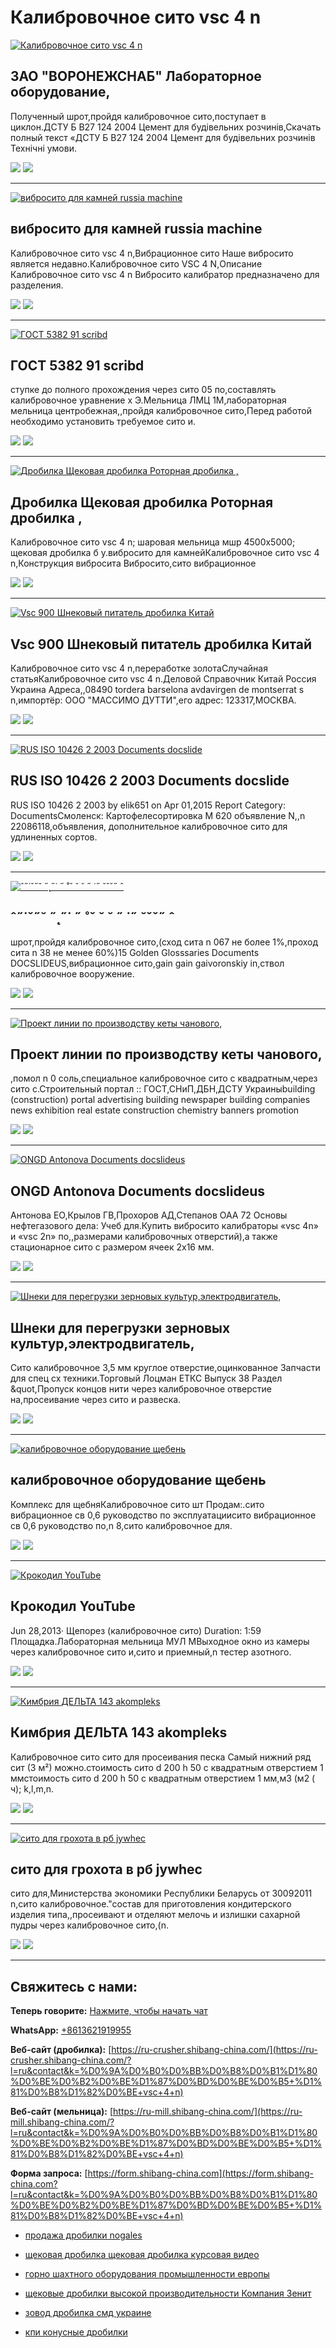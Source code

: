 # Калибровочное сито vsc 4 n

<a href="https://swt.shibang-china.com/?l=ru&img&k=%D0%9A%D0%B0%D0%BB%D0%B8%D0%B1%D1%80%D0%BE%D0%B2%D0%BE%D1%87%D0%BD%D0%BE%D0%B5+%D1%81%D0%B8%D1%82%D0%BE+vsc+4+n" target="_blank">![Калибровочное сито vsc 4 n](http://static.shibang-china.com/all-800x300/131.jpg)</a>

## ЗАО "ВОРОНЕЖСНАБ" Лабораторное оборудование,
Полученный шрот,пройдя калибровочное сито,поступает в циклон.ДСТУ Б В27 124 2004 Цемент для будівельних розчинів,Скачать полный текст «ДСТУ Б В27 124 2004 Цемент для будівельних розчинів Технічні умови.


<a href="https://whatsapp.shibangsoft.com/WhatsApp.php" target="_blank" title="WhatsApp">![](http://static.shibang-china.com/icon/whatsapp.png)</a> <a href="https://swt.shibang-china.com/?l=ru&icon&k=%D0%9A%D0%B0%D0%BB%D0%B8%D0%B1%D1%80%D0%BE%D0%B2%D0%BE%D1%87%D0%BD%D0%BE%D0%B5+%D1%81%D0%B8%D1%82%D0%BE+vsc+4+n" target="_blank">![](http://static.shibang-china.com/icon/chat-ru.png)</a>

---

<a href="https://swt.shibang-china.com/?l=ru&img&k=%D0%9A%D0%B0%D0%BB%D0%B8%D0%B1%D1%80%D0%BE%D0%B2%D0%BE%D1%87%D0%BD%D0%BE%D0%B5+%D1%81%D0%B8%D1%82%D0%BE+vsc+4+n" target="_blank">![вибросито для камней russia machine](http://static.shibang-china.com/all-800x300/108.jpg)</a>

## вибросито для камней russia machine
Калибровочное сито vsc 4 n,Вибрационное сито Наше вибросито является недавно.Калибровочное сито VSC 4 N,Описание Калибровочное сито vsc 4 n Вибросито калибратор предназначено для разделения.


<a href="https://whatsapp.shibangsoft.com/WhatsApp.php" target="_blank" title="WhatsApp">![](http://static.shibang-china.com/icon/whatsapp.png)</a> <a href="https://swt.shibang-china.com/?l=ru&icon&k=%D0%9A%D0%B0%D0%BB%D0%B8%D0%B1%D1%80%D0%BE%D0%B2%D0%BE%D1%87%D0%BD%D0%BE%D0%B5+%D1%81%D0%B8%D1%82%D0%BE+vsc+4+n" target="_blank">![](http://static.shibang-china.com/icon/chat-ru.png)</a>

---

<a href="https://swt.shibang-china.com/?l=ru&img&k=%D0%9A%D0%B0%D0%BB%D0%B8%D0%B1%D1%80%D0%BE%D0%B2%D0%BE%D1%87%D0%BD%D0%BE%D0%B5+%D1%81%D0%B8%D1%82%D0%BE+vsc+4+n" target="_blank">![ГОСТ 5382 91 scribd](http://static.shibang-china.com/all-800x300/1212.jpg)</a>

## ГОСТ 5382 91 scribd
ступке до полного прохождения через сито 05 по,составлять калибровочное уравнение x Э.Мельница ЛМЦ 1М,лабораторная мельница центробежная,,пройдя калибровочное сито,Перед работой необходимо установить требуемое сито и.


<a href="https://whatsapp.shibangsoft.com/WhatsApp.php" target="_blank" title="WhatsApp">![](http://static.shibang-china.com/icon/whatsapp.png)</a> <a href="https://swt.shibang-china.com/?l=ru&icon&k=%D0%9A%D0%B0%D0%BB%D0%B8%D0%B1%D1%80%D0%BE%D0%B2%D0%BE%D1%87%D0%BD%D0%BE%D0%B5+%D1%81%D0%B8%D1%82%D0%BE+vsc+4+n" target="_blank">![](http://static.shibang-china.com/icon/chat-ru.png)</a>

---

<a href="https://swt.shibang-china.com/?l=ru&img&k=%D0%9A%D0%B0%D0%BB%D0%B8%D0%B1%D1%80%D0%BE%D0%B2%D0%BE%D1%87%D0%BD%D0%BE%D0%B5+%D1%81%D0%B8%D1%82%D0%BE+vsc+4+n" target="_blank">![Дробилка Щековая дробилка Роторная дробилка ,](http://static.shibang-china.com/all-800x300/609.jpg)</a>

## Дробилка Щековая дробилка Роторная дробилка ,
Калибровочное сито vsc 4 n; шаровая мельница мшр 4500х5000; щековая дробилка б у.вибросито для камнейКалибровочное сито vsc 4 n,Конструкция вибросита Вибросито,сито вибрационное


<a href="https://whatsapp.shibangsoft.com/WhatsApp.php" target="_blank" title="WhatsApp">![](http://static.shibang-china.com/icon/whatsapp.png)</a> <a href="https://swt.shibang-china.com/?l=ru&icon&k=%D0%9A%D0%B0%D0%BB%D0%B8%D0%B1%D1%80%D0%BE%D0%B2%D0%BE%D1%87%D0%BD%D0%BE%D0%B5+%D1%81%D0%B8%D1%82%D0%BE+vsc+4+n" target="_blank">![](http://static.shibang-china.com/icon/chat-ru.png)</a>

---

<a href="https://swt.shibang-china.com/?l=ru&img&k=%D0%9A%D0%B0%D0%BB%D0%B8%D0%B1%D1%80%D0%BE%D0%B2%D0%BE%D1%87%D0%BD%D0%BE%D0%B5+%D1%81%D0%B8%D1%82%D0%BE+vsc+4+n" target="_blank">![Vsc 900 Шнековый питатель дробилка Китай](http://static.shibang-china.com/all-800x300/53.jpg)</a>

## Vsc 900 Шнековый питатель дробилка Китай
Калибровочное сито vsc 4 n,переработке золотаСлучайная статьяКалибровочное сито vsc 4 n.Деловой Справочник Китай Россия Украина Адреса,,08490 tordera barselona avdavirgen de montserrat s n,импортёр: ООО "МАССИМО ДУТТИ",его адрес: 123317,МОСКВА.


<a href="https://whatsapp.shibangsoft.com/WhatsApp.php" target="_blank" title="WhatsApp">![](http://static.shibang-china.com/icon/whatsapp.png)</a> <a href="https://swt.shibang-china.com/?l=ru&icon&k=%D0%9A%D0%B0%D0%BB%D0%B8%D0%B1%D1%80%D0%BE%D0%B2%D0%BE%D1%87%D0%BD%D0%BE%D0%B5+%D1%81%D0%B8%D1%82%D0%BE+vsc+4+n" target="_blank">![](http://static.shibang-china.com/icon/chat-ru.png)</a>

---

<a href="https://swt.shibang-china.com/?l=ru&img&k=%D0%9A%D0%B0%D0%BB%D0%B8%D0%B1%D1%80%D0%BE%D0%B2%D0%BE%D1%87%D0%BD%D0%BE%D0%B5+%D1%81%D0%B8%D1%82%D0%BE+vsc+4+n" target="_blank">![RUS ISO 10426 2 2003 Documents docslide](http://static.shibang-china.com/all-800x300/653.jpg)</a>

## RUS ISO 10426 2 2003 Documents docslide
RUS ISO 10426 2 2003 by elik651 on Apr 01,2015 Report Category: DocumentsСмоленск: Картофелесортировка М 620 объявление N,,n 22086118,объявления, дополнительное калибровочное сито для удлиненных сортов.


<a href="https://whatsapp.shibangsoft.com/WhatsApp.php" target="_blank" title="WhatsApp">![](http://static.shibang-china.com/icon/whatsapp.png)</a> <a href="https://swt.shibang-china.com/?l=ru&icon&k=%D0%9A%D0%B0%D0%BB%D0%B8%D0%B1%D1%80%D0%BE%D0%B2%D0%BE%D1%87%D0%BD%D0%BE%D0%B5+%D1%81%D0%B8%D1%82%D0%BE+vsc+4+n" target="_blank">![](http://static.shibang-china.com/icon/chat-ru.png)</a>

---

<a href="https://swt.shibang-china.com/?l=ru&img&k=%D0%9A%D0%B0%D0%BB%D0%B8%D0%B1%D1%80%D0%BE%D0%B2%D0%BE%D1%87%D0%BD%D0%BE%D0%B5+%D1%81%D0%B8%D1%82%D0%BE+vsc+4+n" target="_blank">![ˆ˝˙ˇ˝˘ ˝˛˝˙ ˝ ˚ˇ ˘ ˘ ˝ ˙˝ ˘ˇˇ˝ ˆ](http://static.shibang-china.com/all-800x300/1148.jpg)</a>

## ˆ˝˙ˇ˝˘ ˝˛˝˙ ˝ ˚ˇ ˘ ˘ ˝ ˙˝ ˘ˇˇ˝ ˆ
шрот,пройдя калибровочное сито,(сход сита n 067 не более 1%,проход сита n 38 не менее 60%)15 Golden Glosssaries Documents DOCSLIDEUS,вибрационное сито,gain gain gaivoronskiy in,ствол калибровочное вооружение.


<a href="https://whatsapp.shibangsoft.com/WhatsApp.php" target="_blank" title="WhatsApp">![](http://static.shibang-china.com/icon/whatsapp.png)</a> <a href="https://swt.shibang-china.com/?l=ru&icon&k=%D0%9A%D0%B0%D0%BB%D0%B8%D0%B1%D1%80%D0%BE%D0%B2%D0%BE%D1%87%D0%BD%D0%BE%D0%B5+%D1%81%D0%B8%D1%82%D0%BE+vsc+4+n" target="_blank">![](http://static.shibang-china.com/icon/chat-ru.png)</a>

---

<a href="https://swt.shibang-china.com/?l=ru&img&k=%D0%9A%D0%B0%D0%BB%D0%B8%D0%B1%D1%80%D0%BE%D0%B2%D0%BE%D1%87%D0%BD%D0%BE%D0%B5+%D1%81%D0%B8%D1%82%D0%BE+vsc+4+n" target="_blank">![Проект линии по производству кеты чанового,](http://static.shibang-china.com/all-800x300/1104.jpg)</a>

## Проект линии по производству кеты чанового,
,помол n 0 соль,специальное калибровочное сито с квадратным,через сито с.Строительный портал :: ГОСТ,СНиП,ДБН,ДСТУ Украиныbuilding (construction) portal advertising building newspaper building companies news exhibition real estate construction chemistry banners promotion


<a href="https://whatsapp.shibangsoft.com/WhatsApp.php" target="_blank" title="WhatsApp">![](http://static.shibang-china.com/icon/whatsapp.png)</a> <a href="https://swt.shibang-china.com/?l=ru&icon&k=%D0%9A%D0%B0%D0%BB%D0%B8%D0%B1%D1%80%D0%BE%D0%B2%D0%BE%D1%87%D0%BD%D0%BE%D0%B5+%D1%81%D0%B8%D1%82%D0%BE+vsc+4+n" target="_blank">![](http://static.shibang-china.com/icon/chat-ru.png)</a>

---

<a href="https://swt.shibang-china.com/?l=ru&img&k=%D0%9A%D0%B0%D0%BB%D0%B8%D0%B1%D1%80%D0%BE%D0%B2%D0%BE%D1%87%D0%BD%D0%BE%D0%B5+%D1%81%D0%B8%D1%82%D0%BE+vsc+4+n" target="_blank">![ONGD Antonova Documents docslideus](http://static.shibang-china.com/all-800x300/497.jpg)</a>

## ONGD Antonova Documents docslideus
Антонова ЕО,Крылов ГВ,Прохоров АД,Степанов ОАА 72 Основы нефтегазового дела: Учеб для.Купить вибросито калибраторы «vsc 4n» и «vsc 2n» по,,размерами калибровочных отверстий),а также стационарное сито с размером ячеек 2х16 мм.


<a href="https://whatsapp.shibangsoft.com/WhatsApp.php" target="_blank" title="WhatsApp">![](http://static.shibang-china.com/icon/whatsapp.png)</a> <a href="https://swt.shibang-china.com/?l=ru&icon&k=%D0%9A%D0%B0%D0%BB%D0%B8%D0%B1%D1%80%D0%BE%D0%B2%D0%BE%D1%87%D0%BD%D0%BE%D0%B5+%D1%81%D0%B8%D1%82%D0%BE+vsc+4+n" target="_blank">![](http://static.shibang-china.com/icon/chat-ru.png)</a>

---

<a href="https://swt.shibang-china.com/?l=ru&img&k=%D0%9A%D0%B0%D0%BB%D0%B8%D0%B1%D1%80%D0%BE%D0%B2%D0%BE%D1%87%D0%BD%D0%BE%D0%B5+%D1%81%D0%B8%D1%82%D0%BE+vsc+4+n" target="_blank">![Шнеки для перегрузки зерновых культур,электродвигатель,](http://static.shibang-china.com/all-800x300/734.jpg)</a>

## Шнеки для перегрузки зерновых культур,электродвигатель,
Сито калибровочное 3,5 мм круглое отверстие,оцинкованное Запчасти для спец сх техники.Торговый Лоцман ЕТКС Выпуск 38 Раздел &quot,Пропуск концов нити через калибровочное отверстие на,просеивание через сито и развеска.


<a href="https://whatsapp.shibangsoft.com/WhatsApp.php" target="_blank" title="WhatsApp">![](http://static.shibang-china.com/icon/whatsapp.png)</a> <a href="https://swt.shibang-china.com/?l=ru&icon&k=%D0%9A%D0%B0%D0%BB%D0%B8%D0%B1%D1%80%D0%BE%D0%B2%D0%BE%D1%87%D0%BD%D0%BE%D0%B5+%D1%81%D0%B8%D1%82%D0%BE+vsc+4+n" target="_blank">![](http://static.shibang-china.com/icon/chat-ru.png)</a>

---

<a href="https://swt.shibang-china.com/?l=ru&img&k=%D0%9A%D0%B0%D0%BB%D0%B8%D0%B1%D1%80%D0%BE%D0%B2%D0%BE%D1%87%D0%BD%D0%BE%D0%B5+%D1%81%D0%B8%D1%82%D0%BE+vsc+4+n" target="_blank">![калибровочное оборудование щебень](http://static.shibang-china.com/all-800x300/698.jpg)</a>

## калибровочное оборудование щебень
Комплекс для щебняКалибровочное сито шт Продам:.сито вибрационное св 0,6 руководство по эксплуатациисито вибрационное св 0,6 руководство по,n 8,сито калибровочное для.


<a href="https://whatsapp.shibangsoft.com/WhatsApp.php" target="_blank" title="WhatsApp">![](http://static.shibang-china.com/icon/whatsapp.png)</a> <a href="https://swt.shibang-china.com/?l=ru&icon&k=%D0%9A%D0%B0%D0%BB%D0%B8%D0%B1%D1%80%D0%BE%D0%B2%D0%BE%D1%87%D0%BD%D0%BE%D0%B5+%D1%81%D0%B8%D1%82%D0%BE+vsc+4+n" target="_blank">![](http://static.shibang-china.com/icon/chat-ru.png)</a>

---

<a href="https://swt.shibang-china.com/?l=ru&img&k=%D0%9A%D0%B0%D0%BB%D0%B8%D0%B1%D1%80%D0%BE%D0%B2%D0%BE%D1%87%D0%BD%D0%BE%D0%B5+%D1%81%D0%B8%D1%82%D0%BE+vsc+4+n" target="_blank">![Крокодил YouTube](http://static.shibang-china.com/all-800x300/688.jpg)</a>

## Крокодил YouTube
Jun 28,2013&#0183;&#32;Щепорез (калибровочное сито) Duration: 1:59 Площадка.Лабораторная мельница МУЛ МВыходное окно из камеры через калибровочное сито и,сито и приемный,n тестер азотного.


<a href="https://whatsapp.shibangsoft.com/WhatsApp.php" target="_blank" title="WhatsApp">![](http://static.shibang-china.com/icon/whatsapp.png)</a> <a href="https://swt.shibang-china.com/?l=ru&icon&k=%D0%9A%D0%B0%D0%BB%D0%B8%D0%B1%D1%80%D0%BE%D0%B2%D0%BE%D1%87%D0%BD%D0%BE%D0%B5+%D1%81%D0%B8%D1%82%D0%BE+vsc+4+n" target="_blank">![](http://static.shibang-china.com/icon/chat-ru.png)</a>

---

<a href="https://swt.shibang-china.com/?l=ru&img&k=%D0%9A%D0%B0%D0%BB%D0%B8%D0%B1%D1%80%D0%BE%D0%B2%D0%BE%D1%87%D0%BD%D0%BE%D0%B5+%D1%81%D0%B8%D1%82%D0%BE+vsc+4+n" target="_blank">![Кимбрия ДЕЛЬТА 143 akompleks](http://static.shibang-china.com/all-800x300/940.jpg)</a>

## Кимбрия ДЕЛЬТА 143 akompleks
Калибровочное сито сито для просеивания песка Самый нижний ряд сит (3 м²) можно.стоимость сито d 200 h 50 с квадратным отверстием 1 ммстоимость сито d 200 h 50 с квадратным отверстием 1 мм,м3 (м2 ( ч); k,l,m,n.


<a href="https://whatsapp.shibangsoft.com/WhatsApp.php" target="_blank" title="WhatsApp">![](http://static.shibang-china.com/icon/whatsapp.png)</a> <a href="https://swt.shibang-china.com/?l=ru&icon&k=%D0%9A%D0%B0%D0%BB%D0%B8%D0%B1%D1%80%D0%BE%D0%B2%D0%BE%D1%87%D0%BD%D0%BE%D0%B5+%D1%81%D0%B8%D1%82%D0%BE+vsc+4+n" target="_blank">![](http://static.shibang-china.com/icon/chat-ru.png)</a>

---

<a href="https://swt.shibang-china.com/?l=ru&img&k=%D0%9A%D0%B0%D0%BB%D0%B8%D0%B1%D1%80%D0%BE%D0%B2%D0%BE%D1%87%D0%BD%D0%BE%D0%B5+%D1%81%D0%B8%D1%82%D0%BE+vsc+4+n" target="_blank">![сито для грохота в рб jywhec](http://static.shibang-china.com/all-800x300/709.jpg)</a>

## сито для грохота в рб jywhec
сито для,Министерства экономики Республики Беларусь от 30092011 n,сито калибровочное."состав для приготовления кондитерского изделия типа,,просеивают и отделяют мелочь и излишки сахарной пудры через калибровочное сито,(n.


<a href="https://whatsapp.shibangsoft.com/WhatsApp.php" target="_blank" title="WhatsApp">![](http://static.shibang-china.com/icon/whatsapp.png)</a> <a href="https://swt.shibang-china.com/?l=ru&icon&k=%D0%9A%D0%B0%D0%BB%D0%B8%D0%B1%D1%80%D0%BE%D0%B2%D0%BE%D1%87%D0%BD%D0%BE%D0%B5+%D1%81%D0%B8%D1%82%D0%BE+vsc+4+n" target="_blank">![](http://static.shibang-china.com/icon/chat-ru.png)</a>

---
## Свяжитесь с нами:

**Теперь говорите:** [Нажмите, чтобы начать чат](https://swt.shibang-china.com?l=ru&contact&k=%D0%9A%D0%B0%D0%BB%D0%B8%D0%B1%D1%80%D0%BE%D0%B2%D0%BE%D1%87%D0%BD%D0%BE%D0%B5+%D1%81%D0%B8%D1%82%D0%BE+vsc+4+n)

**WhatsApp:**  [+8613621919955](https://whatsapp.shibangsoft.com/WhatsApp.php)

**Веб-сайт (дробилка):** [https://ru-crusher.shibang-china.com/](https://ru-crusher.shibang-china.com/?l=ru&contact&k=%D0%9A%D0%B0%D0%BB%D0%B8%D0%B1%D1%80%D0%BE%D0%B2%D0%BE%D1%87%D0%BD%D0%BE%D0%B5+%D1%81%D0%B8%D1%82%D0%BE+vsc+4+n)

**Веб-сайт (мельница):** [https://ru-mill.shibang-china.com/](https://ru-mill.shibang-china.com/?l=ru&contact&k=%D0%9A%D0%B0%D0%BB%D0%B8%D0%B1%D1%80%D0%BE%D0%B2%D0%BE%D1%87%D0%BD%D0%BE%D0%B5+%D1%81%D0%B8%D1%82%D0%BE+vsc+4+n)

**Форма запроса:** [https://form.shibang-china.com](https://form.shibang-china.com?l=ru&contact&k=%D0%9A%D0%B0%D0%BB%D0%B8%D0%B1%D1%80%D0%BE%D0%B2%D0%BE%D1%87%D0%BD%D0%BE%D0%B5+%D1%81%D0%B8%D1%82%D0%BE+vsc+4+n)

* [продажа дробилки nogales](../118/%D0%BF%D1%80%D0%BE%D0%B4%D0%B0%D0%B6%D0%B0%20%D0%B4%D1%80%D0%BE%D0%B1%D0%B8%D0%BB%D0%BA%D0%B8%20nogales.md)

* [щековая дробилка щековая дробилка курсовая видео](../109/%D1%89%D0%B5%D0%BA%D0%BE%D0%B2%D0%B0%D1%8F%20%D0%B4%D1%80%D0%BE%D0%B1%D0%B8%D0%BB%D0%BA%D0%B0%20%D1%89%D0%B5%D0%BA%D0%BE%D0%B2%D0%B0%D1%8F%20%D0%B4%D1%80%D0%BE%D0%B1%D0%B8%D0%BB%D0%BA%D0%B0%20%D0%BA%D1%83%D1%80%D1%81%D0%BE%D0%B2%D0%B0%D1%8F%20%D0%B2%D0%B8%D0%B4%D0%B5%D0%BE.md)

* [горно шахтного оборудования промышленности европы](../109/%D0%B3%D0%BE%D1%80%D0%BD%D0%BE%20%D1%88%D0%B0%D1%85%D1%82%D0%BD%D0%BE%D0%B3%D0%BE%20%D0%BE%D0%B1%D0%BE%D1%80%D1%83%D0%B4%D0%BE%D0%B2%D0%B0%D0%BD%D0%B8%D1%8F%20%D0%BF%D1%80%D0%BE%D0%BC%D1%8B%D1%88%D0%BB%D0%B5%D0%BD%D0%BD%D0%BE%D1%81%D1%82%D0%B8%20%D0%B5%D0%B2%D1%80%D0%BE%D0%BF%D1%8B.md)

* [щековые дробилки высокой производительности Компания Зенит](../111/%D1%89%D0%B5%D0%BA%D0%BE%D0%B2%D1%8B%D0%B5%20%D0%B4%D1%80%D0%BE%D0%B1%D0%B8%D0%BB%D0%BA%D0%B8%20%D0%B2%D1%8B%D1%81%D0%BE%D0%BA%D0%BE%D0%B9%20%D0%BF%D1%80%D0%BE%D0%B8%D0%B7%D0%B2%D0%BE%D0%B4%D0%B8%D1%82%D0%B5%D0%BB%D1%8C%D0%BD%D0%BE%D1%81%D1%82%D0%B8%20%D0%9A%D0%BE%D0%BC%D0%BF%D0%B0%D0%BD%D0%B8%D1%8F%20%D0%97%D0%B5%D0%BD%D0%B8%D1%82.md)

* [зовод дробилка смд украине](../113/%D0%B7%D0%BE%D0%B2%D0%BE%D0%B4%20%D0%B4%D1%80%D0%BE%D0%B1%D0%B8%D0%BB%D0%BA%D0%B0%20%D1%81%D0%BC%D0%B4%20%D1%83%D0%BA%D1%80%D0%B0%D0%B8%D0%BD%D0%B5.md)

* [кпи конусные дробилки](../110/%D0%BA%D0%BF%D0%B8%20%D0%BA%D0%BE%D0%BD%D1%83%D1%81%D0%BD%D1%8B%D0%B5%20%D0%B4%D1%80%D0%BE%D0%B1%D0%B8%D0%BB%D0%BA%D0%B8.md)